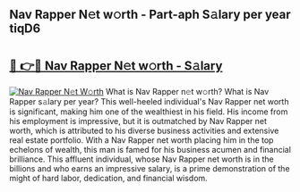 ## Nav Rapper N𝚎t w𝚘rth - Part-aph S𝚊lary per year tiqD6

# <h2><a href="http://gc2q52.nevu.top/?p=Nav+Rapper">🔗 👉🔴 Nav Rapper N𝚎t w𝚘rth - S𝚊lary</a></h2>

[![Nav Rapper N𝚎t W𝚘rth](https://i.imgur.com/Oavwk0R.jpeg)](http://gc2q52.nevu.top/?p=Nav+Rapper)
What is Nav Rapper n𝚎t w𝚘rth? What is Nav Rapper s𝚊lary per year?
This well-heeled individual's Nav Rapper net worth is significant, making him one of the wealthiest in his field. His income from his employment is impressive, but it is outmatched by Nav Rapper net worth, which is attributed to his diverse business activities and extensive real estate portfolio. With a Nav Rapper net worth placing him in the top echelons of wealth, this man is famed for his business acumen and financial brilliance. This affluent individual, whose Nav Rapper net worth is in the billions and who earns an impressive salary, is a prime demonstration of the might of hard labor, dedication, and financial wisdom.
